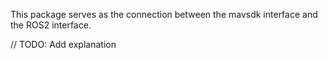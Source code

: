 This package serves as the connection between the mavsdk interface and the ROS2 interface.

// TODO: Add explanation